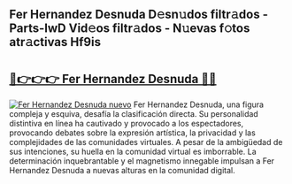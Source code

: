 ## Fer Hernandez Desnuda D𝚎sn𝚞dos filtr𝚊dos - Parts-IwD Vid𝚎os filtr𝚊dos - N𝚞evas f𝚘tos atr𝚊ctivas Hf9is

# <h2><a href="http://mb7jqe.tromn.icu/?c=Fer+Hernandez+Desnuda">🔗👉👉👉 Fer Hernandez Desnuda 🔗🔗</a></h2>

[![Fer Hernandez Desnuda nuevo](https://i.imgur.com/pEAQMta.gif)](http://mb7jqe.tromn.icu/?c=Fer+Hernandez+Desnuda)
Fer Hernandez Desnuda, una figura compleja y esquiva, desafía la clasificación directa. Su personalidad distintiva en línea ha cautivado y provocado a los espectadores, provocando debates sobre la expresión artística, la privacidad y las complejidades de las comunidades virtuales. A pesar de la ambigüedad de sus intenciones, su huella en la comunidad virtual es imborrable. La determinación inquebrantable y el magnetismo innegable impulsan a Fer Hernandez Desnuda a nuevas alturas en la comunidad digital.
